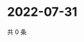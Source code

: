 # 2022-07-31

共 0 条

<!-- BEGIN WEIBO -->
<!-- 最后更新时间 Sun Jul 31 2022 04:00:35 GMT+0800 (China Standard Time) -->

<!-- END WEIBO -->
